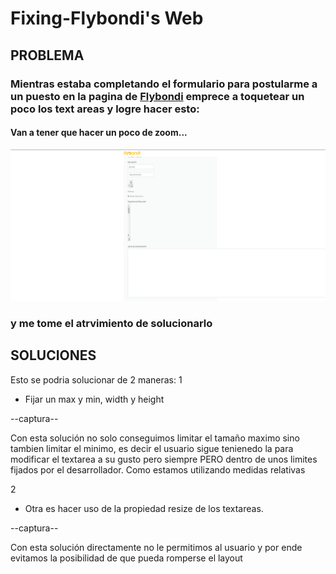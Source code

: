 # Fixing-Flybondi's Web

## PROBLEMA
### Mientras estaba completando el formulario para postularme a un puesto en la pagina de [Flybondi](https://flybondi.breezy.hr/p/0097a6a84e48/apply?token=2157224a6c21&source=Career%20Portal) emprece a toquetear un poco los text areas y logre hacer esto: 
#### Van a tener que hacer un poco de zoom...

![img](proeblema.png)


### y me tome el atrvimiento de solucionarlo


## SOLUCIONES


Esto se podria solucionar de 2 maneras:
1
- Fijar un max y min, width y height 

--captura--

Con esta solución no solo conseguimos limitar el tamaño maximo sino tambien limitar el minimo, es decir el usuario sigue tenienedo la para modificar el textarea a su gusto pero siempre PERO dentro de unos limites fijados por el desarrollador. Como estamos utilizando medidas relativas 

2
- Otra es hacer uso de la propiedad resize de los textareas.

--captura--

Con esta solución directamente no le permitimos al usuario y por ende evitamos la posibilidad de que pueda romperse el layout